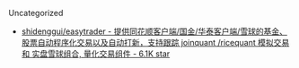Uncategorized

* [shidenggui/easytrader - 提供同花顺客户端/国金/华泰客户端/雪球的基金、股票自动程序化交易以及自动打新，支持跟踪 joinquant /ricequant 模拟交易 和 实盘雪球组合, 量化交易组件 - 6.1K star](https://github.com/shidenggui/easytrader)

